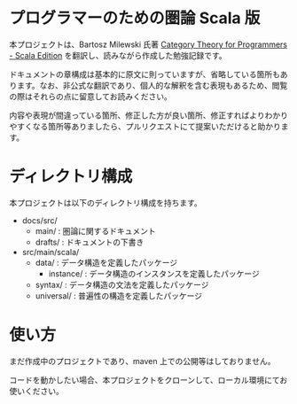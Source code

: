 # プログラマーのための圏論 Scala 版

本プロジェクトは、Bartosz Milewski 氏著 [Category Theory for Programmers - Scala Edition](https://github.com/hmemcpy/milewski-ctfp-pdf) を翻訳し、読みながら作成した勉強記録です。

ドキュメントの章構成は基本的に原文に則っていますが、省略している箇所もあります。なお、非公式な翻訳であり、個人的な解釈を含む表現もあるため、閲覧の際はそれらの点に留意してお読みください。

内容や表現が間違っている箇所、修正した方が良い箇所、修正すればよりわかりやすくなる箇所等ありましたら、プルリクエストにて提案いただけると助かります。

# ディレクトリ構成

本プロジェクトは以下のディレクトリ構成を持ちます。

- docs/src/
  - main/ : 圏論に関するドキュメント
  - drafts/ : ドキュメントの下書き
- src/main/scala/
  - data/ : データ構造を定義したパッケージ
    - instance/ : データ構造のインスタンスを定義したパッケージ
  - syntax/ : データ構造の文法を定義したパッケージ
  - universal/ : 普遍性の構造を定義したパッケージ

# 使い方

まだ作成中のプロジェクトであり、maven 上での公開等はしておりません。

コードを動かしたい場合、本プロジェクトをクローンして、ローカル環境にてお使いください。
